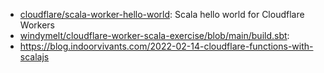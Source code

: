 - [cloudflare/scala-worker-hello-world](https://github.com/cloudflare/scala-worker-hello-world): Scala hello world for Cloudflare Workers
- [windymelt/cloudflare-worker-scala-exercise/blob/main/build.sbt](https://github.com/windymelt/cloudflare-worker-scala-exercise/blob/main/build.sbt):
- https://blog.indoorvivants.com/2022-02-14-cloudflare-functions-with-scalajs
